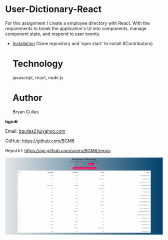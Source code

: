 # User-Dictionary-React
    
For this assignment I create a employee directory with React. With the requirements to break the application's UI into components, manage component state, and respond to user events.

* [Installation](#Installation)
Clone repository and 'npm start' to install
#Contributors)


    # Technology
    javascript, react, node.js
    # Author 
    Bryan Guilas
    
**bgm6**
    
Email: bguilas21@yahoo.com
    
GitHub: https://github.com/BGM6
    
RepoUrl: https://api.github.com/users/BGM6/repos

![alt text](/src/assets/screenshot.PNG "Terminal Screenshot")
